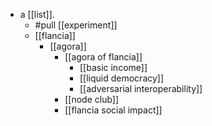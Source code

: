 - a [[list]].
  - #pull [[experiment]]
  - [[flancia]]
    - [[agora]]
      - [[agora of flancia]]
        - [[basic income]]
        - [[liquid democracy]]
        - [[adversarial interoperability]]
      - [[node club]]
      - [[flancia social impact]]
